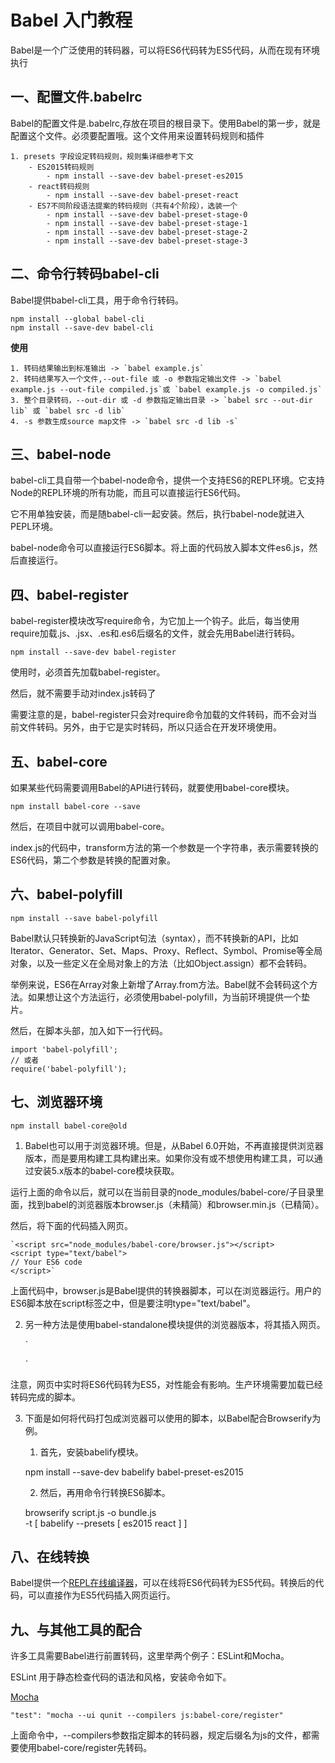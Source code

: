 # Babel 入门教程 #

Babel是一个广泛使用的转码器，可以将ES6代码转为ES5代码，从而在现有环境执行

## 一、配置文件.babelrc ##

Babel的配置文件是.babelrc,存放在项目的根目录下。使用Babel的第一步，就是配置这个文件。必须要配置哦。这个文件用来设置转码规则和插件

    1. presets 字段设定转码规则，规则集详细参考下文
        - ES2015转码规则
            - npm install --save-dev babel-preset-es2015
        - react转码规则
            - npm install --save-dev babel-preset-react
        - ES7不同阶段语法提案的转码规则（共有4个阶段），选装一个
            - npm install --save-dev babel-preset-stage-0
            - npm install --save-dev babel-preset-stage-1
            - npm install --save-dev babel-preset-stage-2
            - npm install --save-dev babel-preset-stage-3

## 二、命令行转码babel-cli ##

Babel提供babel-cli工具，用于命令行转码。

    npm install --global babel-cli
    npm install --save-dev babel-cli

**使用**

    1. 转码结果输出到标准输出 -> `babel example.js`
    2. 转码结果写入一个文件,--out-file 或 -o 参数指定输出文件 -> `babel example.js --out-file compiled.js`或 `babel example.js -o compiled.js`
    3. 整个目录转码，--out-dir 或 -d 参数指定输出目录 -> `babel src --out-dir lib` 或 `babel src -d lib`
    4. -s 参数生成source map文件 -> `babel src -d lib -s`

## 三、babel-node ##

babel-cli工具自带一个babel-node命令，提供一个支持ES6的REPL环境。它支持Node的REPL环境的所有功能，而且可以直接运行ES6代码。

它不用单独安装，而是随babel-cli一起安装。然后，执行babel-node就进入PEPL环境。

babel-node命令可以直接运行ES6脚本。将上面的代码放入脚本文件es6.js，然后直接运行。

## 四、babel-register ##

babel-register模块改写require命令，为它加上一个钩子。此后，每当使用require加载.js、.jsx、.es和.es6后缀名的文件，就会先用Babel进行转码。

    npm install --save-dev babel-register

使用时，必须首先加载babel-register。

然后，就不需要手动对index.js转码了

需要注意的是，babel-register只会对require命令加载的文件转码，而不会对当前文件转码。另外，由于它是实时转码，所以只适合在开发环境使用。

## 五、babel-core ##

如果某些代码需要调用Babel的API进行转码，就要使用babel-core模块。

    npm install babel-core --save

然后，在项目中就可以调用babel-core。

index.js的代码中，transform方法的第一个参数是一个字符串，表示需要转换的ES6代码，第二个参数是转换的配置对象。

## 六、babel-polyfill ##

    npm install --save babel-polyfill

Babel默认只转换新的JavaScript句法（syntax），而不转换新的API，比如Iterator、Generator、Set、Maps、Proxy、Reflect、Symbol、Promise等全局对象，以及一些定义在全局对象上的方法（比如Object.assign）都不会转码。

举例来说，ES6在Array对象上新增了Array.from方法。Babel就不会转码这个方法。如果想让这个方法运行，必须使用babel-polyfill，为当前环境提供一个垫片。

然后，在脚本头部，加入如下一行代码。

    import 'babel-polyfill';
    // 或者
    require('babel-polyfill');

## 七、浏览器环境 ##

    npm install babel-core@old

1. Babel也可以用于浏览器环境。但是，从Babel 6.0开始，不再直接提供浏览器版本，而是要用构建工具构建出来。如果你没有或不想使用构建工具，可以通过安装5.x版本的babel-core模块获取。

运行上面的命令以后，就可以在当前目录的node_modules/babel-core/子目录里面，找到babel的浏览器版本browser.js（未精简）和browser.min.js（已精简）。

然后，将下面的代码插入网页。

    `<script src="node_modules/babel-core/browser.js"></script>
    <script type="text/babel">
    // Your ES6 code
    </script>`

上面代码中，browser.js是Babel提供的转换器脚本，可以在浏览器运行。用户的ES6脚本放在script标签之中，但是要注明type="text/babel"。

2. 另一种方法是使用babel-standalone模块提供的浏览器版本，将其插入网页。

    `<script src="https://cdnjs.cloudflare.com/ajax/libs/babel-standalone/6.4.4/babel.min.js"></script>
    <script type="text/babel">
    // Your ES6 code
    </script>`

注意，网页中实时将ES6代码转为ES5，对性能会有影响。生产环境需要加载已经转码完成的脚本。

3. 下面是如何将代码打包成浏览器可以使用的脚本，以Babel配合Browserify为例。
    1. 首先，安装babelify模块。

    npm install --save-dev babelify babel-preset-es2015

    2. 然后，再用命令行转换ES6脚本。

    browserify script.js -o bundle.js \
  -t [ babelify --presets [ es2015 react ] ]

## 八、在线转换 ##

Babel提供一个[REPL在线编译器](https://babeljs.io/repl/)，可以在线将ES6代码转为ES5代码。转换后的代码，可以直接作为ES5代码插入网页运行。

## 九、与其他工具的配合 ##

许多工具需要Babel进行前置转码，这里举两个例子：ESLint和Mocha。

ESLint 用于静态检查代码的语法和风格，安装命令如下。

[Mocha](http://www.ruanyifeng.com/blog/2015/12/a-mocha-tutorial-of-examples.html)

    "test": "mocha --ui qunit --compilers js:babel-core/register"

上面命令中，--compilers参数指定脚本的转码器，规定后缀名为js的文件，都需要使用babel-core/register先转码。